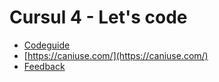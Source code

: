 # Cursul 4 - Let's code

* [Codeguide](http://codeguide.co/)
* [https://caniuse.com/](https://caniuse.com/)
* [Feedback](https://victorlocoman.typeform.com/to/ThXHIS)



